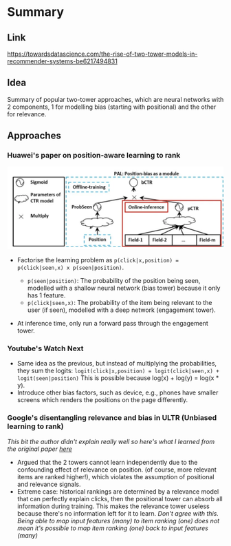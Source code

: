 # Summary

## Link

<https://towardsdatascience.com/the-rise-of-two-tower-models-in-recommender-systems-be6217494831>

## Idea

Summary of popular two-tower approaches, which are neural networks with 2 components, 1 for modelling bias (starting with positional) and the other for relevance.

## Approaches

### Huawei's paper on position-aware learning to rank

![Alt text](1.png)

- Factorise the learning problem as `p(click|x,position) = p(click|seen,x) x p(seen|position)`.
  - `p(seen|position)`: The probability of the position being seen, modelled with a shallow neural network (bias tower) because it only has 1 feature.
  - `p(click|seen,x)`: The probability of the item being relevant to the user (if seen), modelled with a deep network (engagement tower).

- At inference time, only run a forward pass through the engagement tower.

### Youtube's Watch Next

- Same idea as the previous, but instead of multiplying the probabilities, they sum the logits: `logit(click|x,position) = logit(click|seen,x) + logit(seen|position)` This is possible because log(x) + log(y) = log(x * y).
- Introduce other bias factors, such as device, e.g., phones have smaller screens which renders the positions on the page differently.

### Google's disentangling relevance and bias in ULTR (Unbiased learning to rank)

*This bit the author didn't explain really well so here's what I learned from the original paper [here](<https://arxiv.org/pdf/2212.13937.pdf>)*

- Argued that the 2 towers cannot learn independently due to the confounding effect of relevance on position. (of course, more relevant items are ranked higher!), which violates the assumption of positional and relevance signals.
- Extreme case: historical rankings are determined by a relevance model that can perfectly explain clicks, then the positional tower can absorb all information during training. This makes the relevance tower useless because there's no information left for it to learn. *Don't agree with this. Being able to map input features (many) to item ranking (one) does not mean it's possible to map item ranking (one) back to input features (many)*
